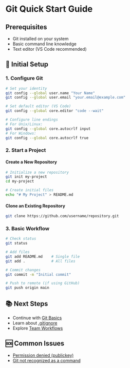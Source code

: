 # Git Quick Start Guide

## Prerequisites
- Git installed on your system
- Basic command line knowledge
- Text editor (VS Code recommended)

## 🔧 Initial Setup

### 1. Configure Git
```bash
# Set your identity
git config --global user.name "Your Name"
git config --global user.email "your.email@example.com"

# Set default editor (VS Code)
git config --global core.editor "code --wait"

# Configure line endings
# For Unix/Linux:
git config --global core.autocrlf input
# For Windows:
git config --global core.autocrlf true
```

### 2. Start a Project

#### Create a New Repository
```bash
# Initialize a new repository
git init my-project
cd my-project

# Create initial files
echo "# My Project" > README.md
```

#### Clone an Existing Repository
```bash
git clone https://github.com/username/repository.git
```

### 3. Basic Workflow

```bash
# Check status
git status

# Add files
git add README.md    # Single file
git add .            # All files

# Commit changes
git commit -m "Initial commit"

# Push to remote (if using GitHub)
git push origin main
```

## 📚 Next Steps
- Continue with [Git Basics](git-basics.md)
- Learn about [.gitignore](gitignore-guide.md)
- Explore [Team Workflows](team-workflows.md)

## 🆘 Common Issues
- [Permission denied (publickey)](https://docs.github.com/en/authentication/troubleshooting-ssh)
- [Git not recognized as a command](https://git-scm.com/book/en/v2/Getting-Started-Installing-Git)